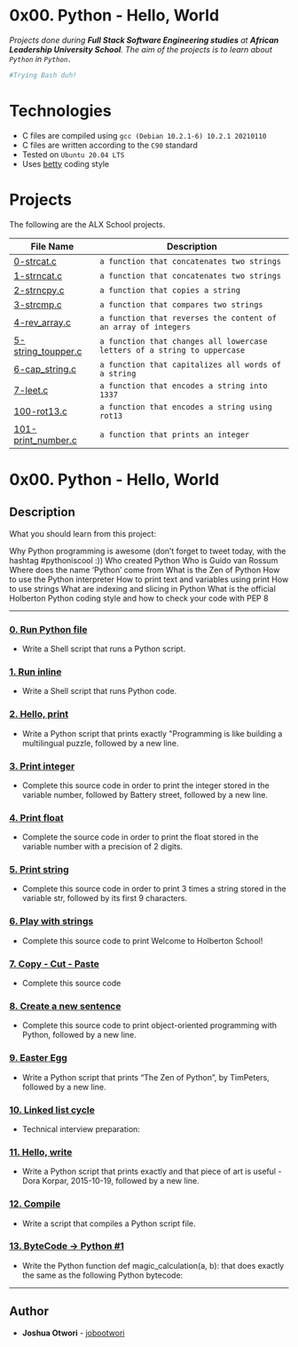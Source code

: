 # 0x00. Python - Hello, World
_Projects done during **Full Stack Software Engineering studies** at **African Leadership University School**. The aim of the projects is to learn about `Python` in `Python.`_


```sh
#Trying Bash duh!
```

# Technologies
- C files are compiled using `gcc (Debian 10.2.1-6) 10.2.1 20210110`
- C files are written according to the `C90` standard
- Tested on `Ubuntu 20.04 LTS`
- Uses [betty](https://github.com/holbertonschool/Betty) coding style

# Projects 
The following are the ALX School projects.

| File Name | Description |
| ------ | ------ |
| [0-strcat.c]() | `a function that concatenates two strings` |
| [1-strncat.c]() | `a function that concatenates two strings` |
| [2-strncpy.c]() | `a function that copies a string` |
| [3-strcmp.c]() | `a function that compares two strings` |
| [4-rev_array.c]() | `a function that reverses the content of an array of integers` |
| [5-string_toupper.c]() | `a function that changes all lowercase letters of a string to uppercase` |
| [6-cap_string.c]() | `a function that capitalizes all words of a string` |
| [7-leet.c]() | `a function that encodes a string into` `1337` |
| [100-rot13.c]() | `a function that encodes a string using` `rot13` |
| [101-print_number.c]() | `a function that prints an integer` |

# 0x00. Python - Hello, World

## Description
What you should learn from this project:

Why Python programming is awesome (don’t forget to tweet today, with the hashtag #pythoniscool :))
Who created Python
Who is Guido van Rossum
Where does the name ‘Python’ come from
What is the Zen of Python
How to use the Python interpreter
How to print text and variables using print
How to use strings
What are indexing and slicing in Python
What is the official Holberton Python coding style and how to check your code with PEP 8

---

### [0. Run Python file](./0-run)
* Write a Shell script that runs a Python script.


### [1. Run inline](./1-run_inline)
* Write a Shell script that runs Python code.


### [2. Hello, print](./2-print.py)
* Write a Python script that prints exactly "Programming is like building a multilingual puzzle, followed by a new line.


### [3. Print integer](./3-print_number.py)
* Complete this source code in order to print the integer stored in the variable number, followed by Battery street, followed by a new line.


### [4. Print float](./4-print_float.py)
* Complete the source code in order to print the float stored in the variable number with a precision of 2 digits.


### [5. Print string](./5-print_string.py)
* Complete this source code in order to print 3 times a string stored in the variable str, followed by its first 9 characters.


### [6. Play with strings](./6-concat.py)
* Complete this source code to print Welcome to Holberton School!


### [7. Copy - Cut - Paste](./7-edges.py)
* Complete this source code


### [8. Create a new sentence](./8-concat_edges.py)
* Complete this source code to print object-oriented programming with Python, followed by a new line.


### [9. Easter Egg](./9-easter_egg.py)
* Write a Python script that prints “The Zen of Python”, by TimPeters, followed by a new line.


### [10. Linked list cycle](./10-check_cycle.c)
* Technical interview preparation: 


### [11. Hello, write](./100-write.py)
* Write a Python script that prints exactly and that piece of art is useful - Dora Korpar, 2015-10-19, followed by a new line.


### [12. Compile](./101-compile)
* Write a script that compiles a Python script file.


### [13. ByteCode -> Python #1](./102-magic_calculation.py)
* Write the Python function def magic_calculation(a, b): that does exactly the same as the following Python bytecode:

---

## Author
* **Joshua Otwori** - [jobootwori](https://github.com/jobootwori)
